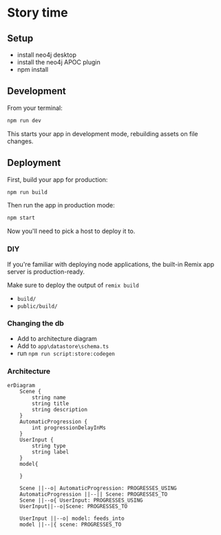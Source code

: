 # Story time

## Setup

- install neo4j desktop
- install the neo4j APOC plugin
- npm install

## Development

From your terminal:

```sh
npm run dev
```

This starts your app in development mode, rebuilding assets on file changes.

## Deployment

First, build your app for production:

```sh
npm run build
```

Then run the app in production mode:

```sh
npm start
```

Now you'll need to pick a host to deploy it to.

### DIY

If you're familiar with deploying node applications, the built-in Remix app server is production-ready.

Make sure to deploy the output of `remix build`

- `build/`
- `public/build/`

### Changing the db

- Add to architecture diagram
- Add to `app\datastore\schema.ts`
- run `npm run script:store:codegen`

### Architecture

```mermaid
erDiagram
    Scene {
        string name
        string title
        string description
    }
    AutomaticProgression {
        int progressionDelayInMs
    }
    UserInput {
        string type
        string label
    }
    model{

    }

    Scene ||--o| AutomaticProgression: PROGRESSES_USING
    AutomaticProgression ||--|| Scene: PROGRESSES_TO
    Scene ||--o{ UserInput: PROGRESSES_USING
    UserInput||--o|Scene: PROGRESSES_TO

    UserInput ||--o| model: feeds_into
    model ||--|{ scene: PROGRESSES_TO
```
